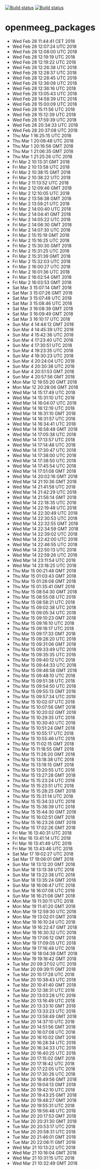 [![Build status](https://travis-ci.org/openmeeg/openmeeg_packages.svg?branch=master)](https://travis-ci.org/openmeeg/openmeeg_packages/branches)
[![Build status](https://ci.appveyor.com/api/projects/status/k7ns285ea6lrd090/branch/master?svg=true)](https://ci.appveyor.com/project/openmeeg/openmeeg_packages/branch/master)


# openmeeg_packages

- Wed Feb 28 11:44:41 CET 2018
- Wed Feb 28 12:07:24 UTC 2018
- Wed Feb 28 12:08:00 UTC 2018
- Wed Feb 28 12:19:19 UTC 2018
- Wed Feb 28 12:19:22 UTC 2018
- Wed Feb 28 12:26:38 UTC 2018
- Wed Feb 28 12:28:37 UTC 2018
- Wed Feb 28 12:28:45 UTC 2018
- Wed Feb 28 12:36:08 UTC 2018
- Wed Feb 28 12:36:16 UTC 2018
- Wed Feb 28 13:05:43 UTC 2018
- Wed Feb 28 14:58:39 UTC 2018
- Wed Feb 28 15:00:09 UTC 2018
- Wed Feb 28 15:11:56 UTC 2018
- Wed Feb 28 15:12:39 UTC 2018
- Wed Feb 28 17:59:39 UTC 2018
- Wed Feb 28 20:34:33 UTC 2018
- Wed Feb 28 20:37:08 UTC 2018
- Thu Mar  1 16:25:15 UTC 2018
- Thu Mar  1 20:08:48 UTC 2018
- Thu Mar  1 20:16:56 GMT 2018
- Thu Mar  1 21:06:35 GMT 2018
- Thu Mar  1 21:25:26 UTC 2018
- Fri Mar  2 10:13:31 GMT 2018
- Fri Mar  2 10:13:58 UTC 2018
- Fri Mar  2 10:38:15 GMT 2018
- Fri Mar  2 10:38:22 UTC 2018
- Fri Mar  2 11:13:52 UTC 2018
- Fri Mar  2 12:09:46 GMT 2018
- Fri Mar  2 12:10:05 UTC 2018
- Fri Mar  2 13:58:38 GMT 2018
- Fri Mar  2 13:59:21 UTC 2018
- Fri Mar  2 14:00:40 UTC 2018
- Fri Mar  2 14:04:41 GMT 2018
- Fri Mar  2 14:05:22 UTC 2018
- Fri Mar  2 14:06:30 GMT 2018
- Fri Mar  2 14:07:30 UTC 2018
- Fri Mar  2 15:15:19 GMT 2018
- Fri Mar  2 15:16:25 UTC 2018
- Fri Mar  2 15:30:30 GMT 2018
- Fri Mar  2 15:31:25 UTC 2018
- Fri Mar  2 15:31:39 GMT 2018
- Fri Mar  2 15:32:03 UTC 2018
- Fri Mar  2 16:00:27 UTC 2018
- Fri Mar  2 16:01:36 UTC 2018
- Fri Mar  2 16:02:54 GMT 2018
- Fri Mar  2 16:03:53 GMT 2018
- Sat Mar  3 15:07:14 GMT 2018
- Sat Mar  3 15:07:26 GMT 2018
- Sat Mar  3 15:07:48 UTC 2018
- Sat Mar  3 15:08:46 UTC 2018
- Sat Mar  3 16:08:39 GMT 2018
- Sat Mar  3 16:09:49 GMT 2018
- Sat Mar  3 16:10:17 UTC 2018
- Sun Mar  4 14:44:12 GMT 2018
- Sun Mar  4 14:45:39 UTC 2018
- Sun Mar  4 15:42:36 UTC 2018
- Sun Mar  4 17:23:40 UTC 2018
- Sun Mar  4 17:30:51 UTC 2018
- Sun Mar  4 19:23:35 UTC 2018
- Sun Mar  4 19:30:23 UTC 2018
- Sun Mar  4 20:24:04 UTC 2018
- Sun Mar  4 20:30:38 UTC 2018
- Sun Mar  4 20:51:53 GMT 2018
- Sun Mar  4 20:57:56 GMT 2018
- Mon Mar 12 19:55:20 GMT 2018
- Mon Mar 12 20:28:06 GMT 2018
- Wed Mar 14 15:17:49 UTC 2018
- Wed Mar 14 15:31:10 UTC 2018
- Wed Mar 14 16:04:07 UTC 2018
- Wed Mar 14 16:12:19 UTC 2018
- Wed Mar 14 16:31:10 GMT 2018
- Wed Mar 14 16:31:57 UTC 2018
- Wed Mar 14 16:34:41 UTC 2018
- Wed Mar 14 16:58:48 GMT 2018
- Wed Mar 14 17:05:38 UTC 2018
- Wed Mar 14 17:13:57 UTC 2018
- Wed Mar 14 17:14:48 UTC 2018
- Wed Mar 14 17:30:47 UTC 2018
- Wed Mar 14 17:38:00 UTC 2018
- Wed Mar 14 17:38:50 UTC 2018
- Wed Mar 14 17:45:54 UTC 2018
- Wed Mar 14 17:51:08 GMT 2018
- Wed Mar 14 20:02:16 GMT 2018
- Wed Mar 14 21:10:36 GMT 2018
- Wed Mar 14 21:41:58 UTC 2018
- Wed Mar 14 21:42:29 UTC 2018
- Wed Mar 14 21:56:14 GMT 2018
- Wed Mar 14 22:18:35 UTC 2018
- Wed Mar 14 22:19:48 UTC 2018
- Wed Mar 14 22:30:49 UTC 2018
- Wed Mar 14 22:30:53 UTC 2018
- Wed Mar 14 22:32:55 GMT 2018
- Wed Mar 14 22:34:59 GMT 2018
- Wed Mar 14 22:39:02 UTC 2018
- Wed Mar 14 22:42:00 UTC 2018
- Wed Mar 14 22:46:55 UTC 2018
- Wed Mar 14 22:50:13 UTC 2018
- Wed Mar 14 22:59:26 UTC 2018
- Wed Mar 14 23:11:54 UTC 2018
- Wed Mar 14 23:18:25 UTC 2018
- Thu Mar 15 00:21:48 GMT 2018
- Thu Mar 15 01:03:43 GMT 2018
- Thu Mar 15 01:26:08 GMT 2018
- Thu Mar 15 01:35:41 GMT 2018
- Thu Mar 15 08:54:30 GMT 2018
- Thu Mar 15 08:55:08 UTC 2018
- Thu Mar 15 08:58:21 UTC 2018
- Thu Mar 15 09:02:38 UTC 2018
- Thu Mar 15 09:05:34 UTC 2018
- Thu Mar 15 09:10:23 GMT 2018
- Thu Mar 15 09:16:10 UTC 2018
- Thu Mar 15 09:16:17 UTC 2018
- Thu Mar 15 09:17:33 GMT 2018
- Thu Mar 15 09:28:20 UTC 2018
- Thu Mar 15 09:31:06 GMT 2018
- Thu Mar 15 09:33:49 UTC 2018
- Thu Mar 15 09:35:35 UTC 2018
- Thu Mar 15 09:40:12 UTC 2018
- Thu Mar 15 09:44:33 UTC 2018
- Thu Mar 15 09:46:58 GMT 2018
- Thu Mar 15 09:48:10 UTC 2018
- Thu Mar 15 09:51:38 UTC 2018
- Thu Mar 15 09:54:50 UTC 2018
- Thu Mar 15 09:55:13 GMT 2018
- Thu Mar 15 09:57:34 UTC 2018
- Thu Mar 15 10:02:07 UTC 2018
- Thu Mar 15 10:07:56 GMT 2018
- Thu Mar 15 10:20:02 GMT 2018
- Thu Mar 15 10:29:35 UTC 2018
- Thu Mar 15 10:30:40 UTC 2018
- Thu Mar 15 10:51:24 GMT 2018
- Thu Mar 15 10:55:17 UTC 2018
- Thu Mar 15 10:55:46 UTC 2018
- Thu Mar 15 11:02:15 GMT 2018
- Thu Mar 15 11:18:55 GMT 2018
- Thu Mar 15 11:26:20 GMT 2018
- Thu Mar 15 13:18:38 UTC 2018
- Thu Mar 15 13:19:15 GMT 2018
- Thu Mar 15 13:20:55 UTC 2018
- Thu Mar 15 13:27:28 GMT 2018
- Thu Mar 15 15:23:24 UTC 2018
- Thu Mar 15 15:23:51 UTC 2018
- Thu Mar 15 15:28:25 GMT 2018
- Thu Mar 15 15:31:14 UTC 2018
- Thu Mar 15 15:34:33 UTC 2018
- Thu Mar 15 15:38:39 UTC 2018
- Thu Mar 15 15:44:30 GMT 2018
- Thu Mar 15 16:02:51 GMT 2018
- Thu Mar 15 16:23:26 GMT 2018
- Thu Mar 15 17:02:26 GMT 2018
- Fri Mar 16 13:40:31 UTC 2018
- Fri Mar 16 13:41:14 UTC 2018
- Fri Mar 16 13:41:49 UTC 2018
- Fri Mar 16 13:43:46 UTC 2018
- Sat Mar 17 19:02:27 UTC 2018
- Sat Mar 17 19:06:01 GMT 2018
- Sun Mar 18 13:12:20 GMT 2018
- Sun Mar 18 13:13:38 UTC 2018
- Sun Mar 18 13:22:38 UTC 2018
- Sun Mar 18 13:35:24 GMT 2018
- Sun Mar 18 16:06:47 UTC 2018
- Sun Mar 18 16:07:08 UTC 2018
- Sun Mar 18 16:21:08 GMT 2018
- Mon Mar 19 11:30:11 UTC 2018
- Mon Mar 19 11:41:20 GMT 2018
- Mon Mar 19 12:59:30 UTC 2018
- Mon Mar 19 13:02:01 GMT 2018
- Mon Mar 19 16:10:24 UTC 2018
- Mon Mar 19 16:22:47 GMT 2018
- Mon Mar 19 16:30:32 UTC 2018
- Mon Mar 19 17:06:12 GMT 2018
- Mon Mar 19 17:09:05 UTC 2018
- Mon Mar 19 17:16:48 UTC 2018
- Mon Mar 19 18:04:39 GMT 2018
- Mon Mar 19 19:18:42 GMT 2018
- Tue Mar 20 09:37:02 UTC 2018
- Tue Mar 20 09:39:11 GMT 2018
- Tue Mar 20 10:17:28 UTC 2018
- Tue Mar 20 10:38:43 UTC 2018
- Tue Mar 20 10:41:40 GMT 2018
- Tue Mar 20 12:38:31 UTC 2018
- Tue Mar 20 13:03:28 UTC 2018
- Tue Mar 20 13:16:49 UTC 2018
- Tue Mar 20 13:33:10 GMT 2018
- Tue Mar 20 13:33:23 UTC 2018
- Tue Mar 20 13:58:49 GMT 2018
- Tue Mar 20 14:37:10 UTC 2018
- Tue Mar 20 14:51:56 GMT 2018
- Tue Mar 20 16:07:08 UTC 2018
- Tue Mar 20 16:10:02 GMT 2018
- Tue Mar 20 16:28:34 UTC 2018
- Tue Mar 20 16:34:33 UTC 2018
- Tue Mar 20 16:40:25 UTC 2018
- Tue Mar 20 17:15:02 GMT 2018
- Tue Mar 20 17:18:42 UTC 2018
- Tue Mar 20 17:22:05 UTC 2018
- Tue Mar 20 17:30:26 UTC 2018
- Tue Mar 20 18:49:56 GMT 2018
- Tue Mar 20 19:04:13 GMT 2018
- Tue Mar 20 19:42:10 UTC 2018
- Tue Mar 20 19:43:25 GMT 2018
- Tue Mar 20 19:48:27 GMT 2018
- Tue Mar 20 19:55:31 UTC 2018
- Tue Mar 20 19:56:48 UTC 2018
- Tue Mar 20 20:17:53 GMT 2018
- Tue Mar 20 20:31:30 GMT 2018
- Tue Mar 20 20:53:17 UTC 2018
- Tue Mar 20 20:58:31 UTC 2018
- Tue Mar 20 21:46:01 GMT 2018
- Tue Mar 20 22:06:11 GMT 2018
- Wed Mar 21 10:13:22 UTC 2018
- Wed Mar 21 10:16:04 GMT 2018
- Wed Mar 21 10:31:15 UTC 2018
- Wed Mar 21 10:32:49 GMT 2018
